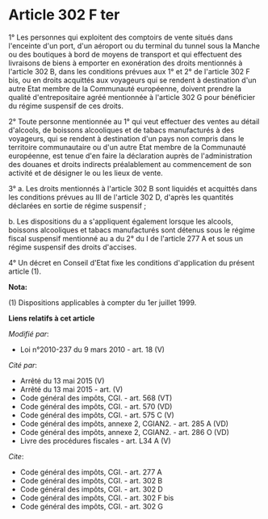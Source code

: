 # Article 302 F ter

1° Les personnes qui exploitent des comptoirs de vente situés dans l'enceinte d'un port, d'un aéroport ou du terminal du
tunnel sous la Manche ou des boutiques à bord de moyens de transport et qui effectuent des livraisons de biens à emporter en
exonération des droits mentionnés à l'article 302 B, dans les conditions prévues aux 1° et 2° de l'article 302 F bis, ou en
droits acquittés aux voyageurs qui se rendent à destination d'un autre Etat membre de la Communauté européenne, doivent
prendre la qualité d'entrepositaire agréé mentionnée à l'article 302 G pour bénéficier du régime suspensif de ces droits. 

2° Toute personne mentionnée au 1° qui veut effectuer des ventes au détail d'alcools, de boissons alcooliques et de tabacs
manufacturés à des voyageurs, qui se rendent à destination d'un pays non compris dans le territoire communautaire ou d'un
autre Etat membre de la Communauté européenne, est tenue d'en faire la déclaration auprès de l'administration des douanes et
droits indirects préalablement au commencement de son activité et de désigner le ou les lieux de vente. 

3° a. Les droits mentionnés à l'article 302 B sont liquidés et acquittés dans les conditions prévues au III de l'article 302
D, d'après les quantités déclarées en sortie de régime suspensif ; 

b. Les dispositions du a s'appliquent également lorsque les alcools, boissons alcooliques et tabacs manufacturés sont détenus
sous le régime fiscal suspensif mentionné au a du 2° du I de l'article 277 A et sous un régime suspensif des droits
d'accises. 

4° Un décret en Conseil d'Etat fixe les conditions d'application du présent article (1).

**Nota:**

(1) Dispositions applicables à compter du 1er juillet 1999.

**Liens relatifs à cet article**

_Modifié par_:

  - Loi n°2010-237 du 9 mars 2010 - art. 18 (V)

_Cité par_:

  - Arrêté du 13 mai 2015 (V)
  - Arrêté du 13 mai 2015 - art. (V)
  - Code général des impôts, CGI. - art. 568 (VT)
  - Code général des impôts, CGI. - art. 570 (VD)
  - Code général des impôts, CGI. - art. 575 C (V)
  - Code général des impôts, annexe 2, CGIAN2. - art. 285 A (VD)
  - Code général des impôts, annexe 2, CGIAN2. - art. 286 O (VD)
  - Livre des procédures fiscales - art. L34 A (V)

_Cite_:

  - Code général des impôts, CGI. - art. 277 A
  - Code général des impôts, CGI. - art. 302 B
  - Code général des impôts, CGI. - art. 302 D
  - Code général des impôts, CGI. - art. 302 F bis
  - Code général des impôts, CGI. - art. 302 G
